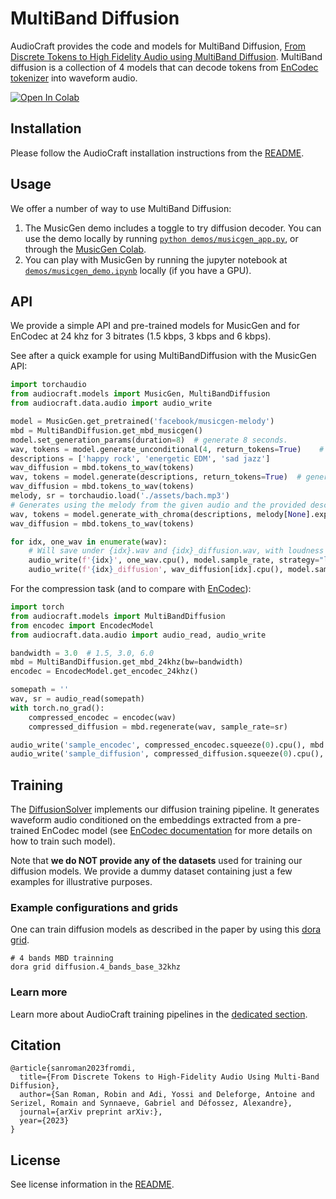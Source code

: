 # MultiBand Diffusion

AudioCraft provides the code and models for MultiBand Diffusion, [From Discrete Tokens to High Fidelity Audio using MultiBand Diffusion][arxiv].
MultiBand diffusion is a collection of 4 models that can decode tokens from
<a href="https://github.com/facebookresearch/encodec">EnCodec tokenizer</a> into waveform audio.

<a target="_blank" href="https://colab.research.google.com/drive/1JlTOjB-G0A2Hz3h8PK63vLZk4xdCI5QB?usp=sharing">
  <img src="https://colab.research.google.com/assets/colab-badge.svg" alt="Open In Colab"/>
</a>
<br>


## Installation

Please follow the AudioCraft installation instructions from the [README](../README.md).


## Usage

We offer a number of way to use MultiBand Diffusion:
1. The MusicGen demo includes a toggle to try diffusion decoder. You can use the demo locally by running [`python demos/musicgen_app.py`](../demos/musicgen_app.py), or through the [MusicGen Colab](https://colab.research.google.com/drive/1JlTOjB-G0A2Hz3h8PK63vLZk4xdCI5QB?usp=sharing).
2. You can play with MusicGen by running the jupyter notebook at [`demos/musicgen_demo.ipynb`](../demos/musicgen_demo.ipynb) locally (if you have a GPU).

## API

We provide a simple API and pre-trained models for MusicGen and for EnCodec at 24 khz for 3 bitrates (1.5 kbps, 3 kbps and 6 kbps).

See after a quick example for using MultiBandDiffusion with the MusicGen API:

```python
import torchaudio
from audiocraft.models import MusicGen, MultiBandDiffusion
from audiocraft.data.audio import audio_write

model = MusicGen.get_pretrained('facebook/musicgen-melody')
mbd = MultiBandDiffusion.get_mbd_musicgen()
model.set_generation_params(duration=8)  # generate 8 seconds.
wav, tokens = model.generate_unconditional(4, return_tokens=True)    # generates 4 unconditional audio samples and keep the tokens for MBD generation
descriptions = ['happy rock', 'energetic EDM', 'sad jazz']
wav_diffusion = mbd.tokens_to_wav(tokens)
wav, tokens = model.generate(descriptions, return_tokens=True)  # generates 3 samples and keep the tokens.
wav_diffusion = mbd.tokens_to_wav(tokens)
melody, sr = torchaudio.load('./assets/bach.mp3')
# Generates using the melody from the given audio and the provided descriptions, returns audio and audio tokens.
wav, tokens = model.generate_with_chroma(descriptions, melody[None].expand(3, -1, -1), sr, return_tokens=True)
wav_diffusion = mbd.tokens_to_wav(tokens)

for idx, one_wav in enumerate(wav):
    # Will save under {idx}.wav and {idx}_diffusion.wav, with loudness normalization at -14 db LUFS for comparing the methods.
    audio_write(f'{idx}', one_wav.cpu(), model.sample_rate, strategy="loudness", loudness_compressor=True)
    audio_write(f'{idx}_diffusion', wav_diffusion[idx].cpu(), model.sample_rate, strategy="loudness", loudness_compressor=True)
```

For the compression task (and to compare with [EnCodec](https://github.com/facebookresearch/encodec)):

```python
import torch
from audiocraft.models import MultiBandDiffusion
from encodec import EncodecModel
from audiocraft.data.audio import audio_read, audio_write

bandwidth = 3.0  # 1.5, 3.0, 6.0
mbd = MultiBandDiffusion.get_mbd_24khz(bw=bandwidth)
encodec = EncodecModel.get_encodec_24khz()

somepath = ''
wav, sr = audio_read(somepath)
with torch.no_grad():
    compressed_encodec = encodec(wav)
    compressed_diffusion = mbd.regenerate(wav, sample_rate=sr)

audio_write('sample_encodec', compressed_encodec.squeeze(0).cpu(), mbd.sample_rate, strategy="loudness", loudness_compressor=True)
audio_write('sample_diffusion', compressed_diffusion.squeeze(0).cpu(), mbd.sample_rate, strategy="loudness", loudness_compressor=True)
```


## Training

The [DiffusionSolver](../audiocraft/solvers/diffusion.py) implements our diffusion training pipeline.
It generates waveform audio conditioned on the embeddings extracted from a pre-trained EnCodec model
(see [EnCodec documentation](./ENCODEC.md) for more details on how to train such model).

Note that **we do NOT provide any of the datasets** used for training our diffusion models.
We provide a dummy dataset containing just a few examples for illustrative purposes.

### Example configurations and grids

One can train diffusion models as described in the paper by using this [dora grid](./audiocraft/grids/diffusion/4_bands_base_32khz.py).
```shell
# 4 bands MBD trainning
dora grid diffusion.4_bands_base_32khz
```

### Learn more

Learn more about AudioCraft training pipelines in the [dedicated section](./TRAINING.md).


## Citation

```
@article{sanroman2023fromdi,
  title={From Discrete Tokens to High-Fidelity Audio Using Multi-Band Diffusion},
  author={San Roman, Robin and Adi, Yossi and Deleforge, Antoine and Serizel, Romain and Synnaeve, Gabriel and Défossez, Alexandre},
  journal={arXiv preprint arXiv:},
  year={2023}
}
```


## License

See license information in the [README](../README.md).


[arxiv]: https://dl.fbaipublicfiles.com/encodec/Diffusion/paper.pdf
[mbd_samples]: https://ai.honu.io/papers/mbd/
